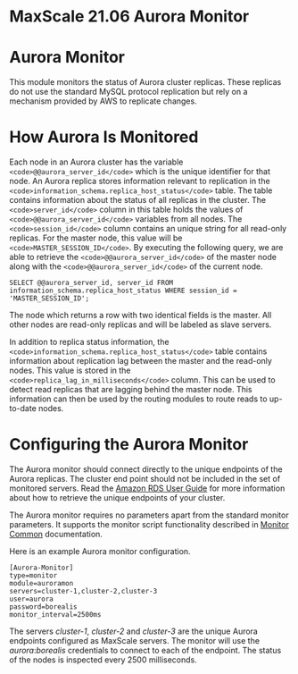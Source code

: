 
# MaxScale 21.06 Aurora Monitor

# Aurora Monitor


This module monitors the status of Aurora cluster replicas. These replicas do
not use the standard MySQL protocol replication but rely on a mechanism provided
by AWS to replicate changes.


# How Aurora Is Monitored


Each node in an Aurora cluster has the variable `<code>@@aurora_server_id</code>` which is
the unique identifier for that node. An Aurora replica stores information
relevant to replication in the `<code>information_schema.replica_host_status</code>`
table. The table contains information about the status of all replicas in the
cluster. The `<code>server_id</code>` column in this table holds the values of
`<code>@@aurora_server_id</code>` variables from all nodes. The `<code>session_id</code>` column contains
an unique string for all read-only replicas. For the master node, this value
will be `<code>MASTER_SESSION_ID</code>`. By executing the following query, we are able to
retrieve the `<code>@@aurora_server_id</code>` of the master node along with the
`<code>@@aurora_server_id</code>` of the current node.



```
SELECT @@aurora_server_id, server_id FROM information_schema.replica_host_status WHERE session_id = 'MASTER_SESSION_ID';
```



The node which returns a row with two identical fields is the master. All other
nodes are read-only replicas and will be labeled as slave servers.


In addition to replica status information, the
`<code>information_schema.replica_host_status</code>` table contains information about
replication lag between the master and the read-only nodes. This value is stored
in the `<code>replica_lag_in_milliseconds</code>` column. This can be used to detect read
replicas that are lagging behind the master node. This information can then be
used by the routing modules to route reads to up-to-date nodes.


# Configuring the Aurora Monitor


The Aurora monitor should connect directly to the unique endpoints of the Aurora
replicas. The cluster end point should not be included in the set of monitored
servers. Read the [Amazon RDS User Guide](https://docs.aws.amazon.com/AmazonRDS/latest/UserGuide/CHAP_Aurora.html#Aurora.Overview.Endpoints)
for more information about how to retrieve the unique endpoints of your cluster.


The Aurora monitor requires no parameters apart from the standard monitor
parameters. It supports the monitor script functionality described in
[Monitor Common](mariadb-maxscale-2106-maxscale-2106-common-monitor-parameters.md) documentation.


Here is an example Aurora monitor configuration.



```
[Aurora-Monitor]
type=monitor
module=auroramon
servers=cluster-1,cluster-2,cluster-3
user=aurora
password=borealis
monitor_interval=2500ms
```



The servers *cluster-1*, *cluster-2* and *cluster-3* are the unique Aurora
endpoints configured as MaxScale servers. The monitor will use the
*aurora*:*borealis* credentials to connect to each of the endpoint. The status
of the nodes is inspected every 2500 milliseconds.
